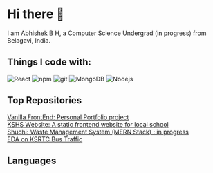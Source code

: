 # Hi there 👋

<!--
**Abhi010bh/Abhi010bh** is a ✨ _special_ ✨ repository because its `README.md` (this file) appears on your GitHub profile.

Here are some ideas to get you started:

- 🔭 I’m currently working on ...
- 🌱 I’m currently learning ...https://github.com/Abhi010bh/Abhi010bh/blob/main/README.md
- 👯 I’m looking to collaborate on ...
- 🤔 I’m looking for help with ...
- 💬 Ask me about ...
- 📫 How to reach me: ...
- 😄 Pronouns: ...
- ⚡ Fun fact: ...
-->
I am Abhishek B H, a Computer Science Undergrad (in progress) from Belagavi, India.

## Things I code with:
<p>
  <img alt="React" src="https://img.shields.io/badge/-React-45b8d8?style=flat-square&logo=react&logoColor=white" />
  <img alt="npm" src="https://img.shields.io/badge/-NPM-CB3837?style=flat-square&logo=npm&logoColor=white" />
  <img alt="git" src="https://img.shields.io/badge/-Git-F05032?style=flat-square&logo=git&logoColor=white" />
  <img alt="MongoDB" src="https://img.shields.io/badge/-MongoDB-13aa52?style=flat-square&logo=mongodb&logoColor=white" />
  <img alt="Nodejs" src="https://img.shields.io/badge/-Nodejs-43853d?style=flat-square&logo=Node.js&logoColor=white" />
  
  
</p>

## Top Repositories
<a href="https://github.com/Abhi010bh/Abhi010bh.github.io.git">
  Vanilla FrontEnd: Personal Portfolio project
</a>
<br>
<a href="https://github.com/Abhi010bh/KSHSWebsite.git">
  KSHS Website: A static frontend website for local school
</a>
<br>
<a href="https://github.com/Abhi010bh/ProjectShuchi.git">
  Shuchi: Waste Management System (MERN Stack) : in progress
</a>
<br>
<a href="https://github.com/Abhi010bh/EDAPythonKSRTC.git">
  EDA on KSRTC Bus Traffic
</a>

## Languages 


